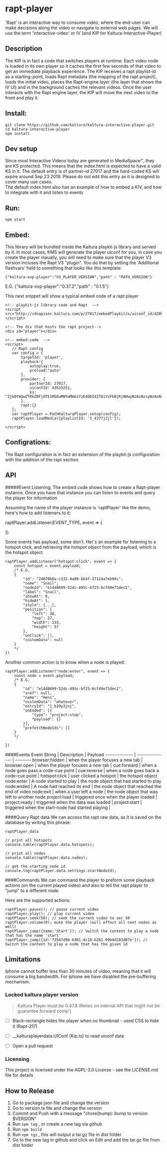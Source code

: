 # rapt-player
'Rapt' is an interactive way to consume video, where the end-user can make decisions along the video or navigate to 
external web pages. We will use the term 'interactive-video' or IV (and KIP for Kaltura-Interactive-Player) 

## Description 
The KIP is in fact a code that switches players at runtime. Each video node is loaded in its own player so
it caches the first few seconds of that video to get an immediate playback experience. The KIP receives
a rapt playlist-id as a starting-point, loads Rapt metadata (the mapping of the rapt project), loads the initial video,
places the Rapt-engine layer (the layer that shows the IV UI) and in the background caches the relevant videos. Once 
the user interacts with the Rapt engine layer, the KIP will move the next video to the front and play it.    
    

## Install: 
```
git clone https://github.com/kaltura/kaltura-interactive-player.git
cd kaltura-interactive-player
npm install
```

## Dev setup 
Since most Interactive Videos today are generated in MediaSpace™, they are KS protected. This means that the index.html
is expected to have a valid KS in it. The default entry is of partner-id 27017 and the hard-coded KS will expire around
Sep 23 2019. Please do not edit this entry as it is designed to cover many use cases.  
The default index.html also has an example of how to embed a KIV, and how to integrate with it and listen to events
                                                                  

## Run: 
```
npm start
```

## Embed: 
This library will be bundled inside the Kaltura playkit-js library and served by it. 
In most cases, KMS will generate the player uiconf for you, in case you create the player maually, you will need to make sure that the player V3 version incluses the Rapt V3 "plugin". You do that by setting the 'Additional flashvars' field to something that looks like this template:
```
{"kaltura-ovp-player":"V3_PLAYER_VERSION","path" : "PATH_VERSION"}
```
E.G. {"kaltura-ovp-player":"0.37.2","path" : "0.1.5"}

This next snippet will show a typical embed code of a rapt player

 ```
<!-- playkit-js library code and Rapt  -->
<script src="http://cdnapisec.kaltura.com/p/27017/embedPlaykitJs/uiconf_id/42897631"></script>

<!-- The div that hosts the rapt project-->
<div id="player"></div>

<!-- embed-code  --> 
<script>
    // Rapt config
    var config = {
		targetId: 'player',
		playback:{
			autoplay:true,
			preload:"auto"
		},
		provider: {
			partnerId: 27017,
			uiConfId: 43533251,
			ks: "Zjk0YmQwZTRkZDFjOTE1MGEwMWYwMmEzYzE4ODI4ZTA1YzFkNjRjNHwyNzAxNzsyNzAxNzsxNTM1NzE5NTAyOzI7NzU0MztfX0FETUlOX18yNjY4NzsqLGRpc2FibGVlbnRpdGxlbWVudA=="
		},
        rapt:{}
	};
	var raptPlayer = PathKalturaPlayer.setup(config);
	raptPlayer.loadMedia({playlistId: '1_4377j2jl'});

</script>
```


## Configrations:
The Rapt configuration is in fact an extension of the playkit-js configuration with the addition of the rapt section. 

## API 
#####Event Listening:
The embed code shows how to create a Rapt-player instance. Once you have that instance you can listen to events and 
query the player for information

Assuming the name of the player instance is 'raptPlayer' like the demo, here's how to add listeners to it:

raptPlayer.addListener(EVENT_TYPE, event => {
    
})

Some events has payload, some don't. Her's an example for listening to a hotspot click, and retrieving 
the hotspot object from the payload, which is the hotspot object
```
raptPlayer.addListener("hotspot:click", event => {
    const hotspot = event.payload; 
    /* E.G. 
    {
        "id": "24070b0a-c332-4a89-bb4f-27114a7eb94c",
        "name": "Snail",
        "nodeId": "e14d8699-52dc-495c-bf25-6cf49e71dec1",
        "label": "Snail",
        "showAt": 0,
        "hideAt": 1,
        "style": {...},
        "position": {
            "left": 30,
            "top": 27,
            "width": 133,
            "height": 57
        },
        "onClick": [],
        "customData": null
    }
    */ 
})
```
Another common action is to know when a node is played: 
```
raptPlayer.addListener("node:enter", event => {
    const node = event.payload;
    /* E.G. 
    {
        "id": "e14d8699-52dc-495c-bf25-6cf49e71dec1",
        "xref": null,
        "name": "Hens",
        "customData": "whatever",
        "entryId": "1_b29y3jnj",
        "onEnded": [{
            "type": "project:stop",
            "payload": {}
        }],
        "prefetchNodeIds": [] 
    }
    */    
    
})
```


####Events
Event String   | Description                                         | Payload
-------------- | ---------------                                     | --------
browser:hidden | when the player focuses a new tab                   | 
browser:open   |  when the player focuses a new tab                  | 
cue:forward    |  when a node goes pass a code-cue point             | 
cue:reverse    |  when a node goes back a code-cue point             | 
hotspot:click  | user clicked a hotspot                              | the hotspot object 
node:enter     |  A node started to play                             | the node object that had started to play
node:ended     |  A node had reached its end                         | the node object that reached the end of video
node:exit      |   when a user left a node                           | the node object that was left to another node
project:load   | triggered once when the player loaded               | 
project:ready  | triggered when the data was loaded                  | 
project:start  | triggered when the start-node had started playing   | 
 
####Query Rapt data
We can access the rapt raw data, as it is saved on the database by writing this phrase: 

```
raptPlayer.data 

// print all hotspots 
console.table(raptPlayer.data.hotspots);

// print all nodes 
console.table(raptPlayer.data.nodes);

// get the starting node id
console.log(raptPlayer.data.settings.startNodeId);
```
####Commands 
We can command the player to preform some playback actions (on the current played video) and also to tell the rapt player
to "jump" to a different node. 

Here are the supported actions:
```
raptPlayer.pause(); // pause current video 
raptPlayer.play(); // play current video
raptPlayer.seek(50); // seek the current video to sec 50
raptPlayer.volume(0); mute the player (will effect all next nodes as well)
raptPlayer.jump({name:'Start'}); // Switch the content to play a node that has the name 'start'
raptPlayer.jump({id:'7354fd9b-6401-4c10-b261-99b4d183d07e'}); // Switch the content to play a node that has the given id 
```

## Limitations 
Iphone cannot buffer less than 30 minutes of video, meaning that it will consume a big bandwidth. 
For iphone we have disabled the pre-buffering mechanism.  

### Locked kaltura player version
> Kaltura Player must be 0.47.8 (Relies on internal API that might not be guarantee forward comp')
- [ ] Black-rectangle hides the player when no thumbnail - used CSS to hide it (Rapt-217)
- [ ] __kalturaplayerdata.UIConf (Kip.ts) to read uiconf data 
- [ ] Open a pull request


### Licensing
This project is licensed under the AGPL-3.0 License - see the LICENSE.md file for details


## How to Release
1. Go to package.json file and change the version
2. Go to version.ts file and change the version
3. Commit and Push with a message "chore(bump): bump to version $VERSION"
4. Run  ```
        npm tag
        ```
, or create a new tag via github
5. Run  ```
        npm build
        ```
6. Run  ```
        npm tgz
        ``` 
, this will output a tar.gz file in dist folder
7. Go to the new tag in github and click on Edit and add the tar.gz file from dist folder